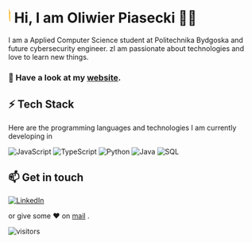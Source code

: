 
# <img src="https://raw.githubusercontent.com/ABSphreak/ABSphreak/master/gifs/Hi.gif" height="32px" width="5px"> Hi, I am Oliwier Piasecki 👨‍💻

I am a Applied Computer Science student at Politechnika Bydgoska and future cybersecurity engineer. zI am passionate about technologies and love to learn new things.

### 🔭 Have a look at my [website](http://piaseckioliwier.com/).


## ⚡ Tech Stack

Here are the programming languages and technologies I am currently developing in


  ![JavaScript](https://img.shields.io/badge/JavaScript-F7DF1E?style=for-the-badge&logo=javascript&logoColor=black) ![TypeScript](https://img.shields.io/badge/TypeScript-007ACC?style=for-the-badge&logo=typescript&logoColor=white) ![Python](https://img.shields.io/badge/-Python-000?style=for-the-badge&logo=python) ![Java](https://img.shields.io/badge/Java-ED8B00?style=for-the-badge&logo=java&logoColor=white) ![SQL](https://img.shields.io/badge/-SQL-000?style=for-the-badge&logo=MySQL&logoColor=4479A1)
  

## 📫 Get in touch
[![LinkedIn](https://i.imgur.com/g7NKpNk.png)](https://www.linkedin.com/in/oliwierpiasecki/)


 or give some ♥ on [mail](mailto:adnanazmee@gmail.com) .



![visitors](https://visitor-badge.glitch.me/badge?page_id=adnanazmee/adnanazmee)


 
